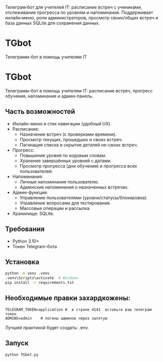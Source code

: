 Телеграм‑бот для учителей IT: расписание встреч с учениками, отслеживание прогресса по уровням и напоминания. Поддерживает инлайн‑меню, роли администраторов, просмотр своих/общих встреч и база данных SQLite для сохранения данных.
# TGbot
Телеграмм-бот в помощь учителям IT
# TGbot

Телеграмм-бот в помощь учителям IT: расписание встреч, прогресс обучения, напоминания и админ-панель.

## Часть возможностей
- Инлайн-меню и стек навигации (удобный UX).
- Расписание:
  - Назначение встреч (с проверками времени).
  - Просмотр текущих, прошедших и своих встреч.
  - Пагинация списка и скрытие деталей не-своих встреч.
- Прогресс:
  - Повышение уровня по кодовым словам.
  - Хранение завершённых уровней с датами.
  - Просмотр прогресса (дни обучения) и прогресса всех пользователей.
- Напоминания:
  - Личные напоминания пользователю.
  - Админские напоминания о назначенных встречах.
- Админ-функции:
  - Управление пользователями (уровни/статусы/блокировка).
  - Управление вопросами для тестирования.
  - Массовые операции и рассылка.
- Хранилище: SQLite.

## Требования
- Python 3.10+
- Токен Telegram-бота

## Установка
```bash
python -m venv .venv
.venv\Scripts\activate  # Windows
pip install -r requirements.txt
```

## Необходимые правки захардкожены:
```
TELEGRAM_TOKEN=application #  в строке 4141  вставьте ваш телеграм токен
ADMINS=admin    # логины админов через запятую
```
Лучшей практикой будет создать: .env.

## Запуск
```bash
python TGbot.py
```



